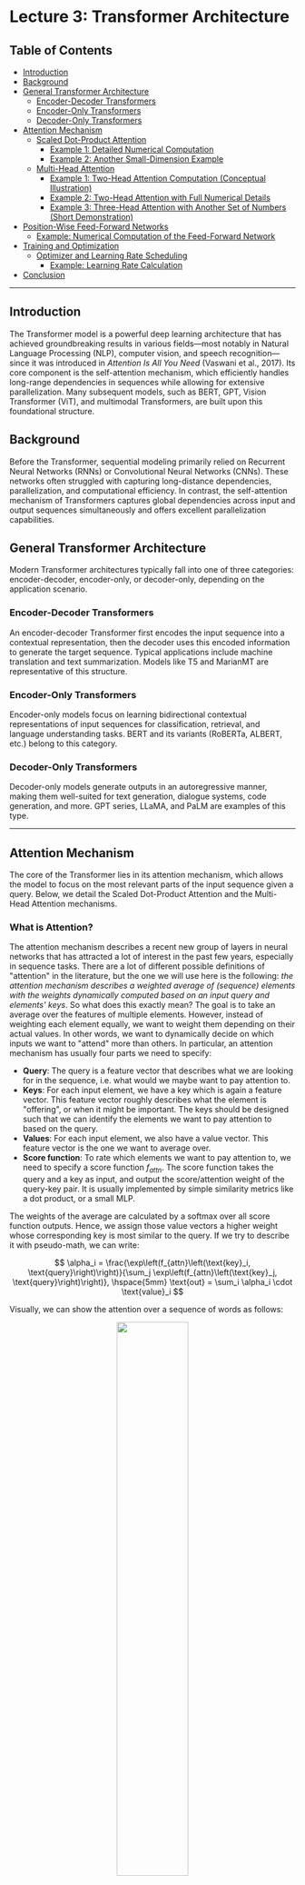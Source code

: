 # Lecture 3: Transformer Architecture

## Table of Contents
- [Introduction](#introduction)
- [Background](#background)
- [General Transformer Architecture](#general-transformer-architecture)
  - [Encoder-Decoder Transformers](#encoder-decoder-transformers)
  - [Encoder-Only Transformers](#encoder-only-transformers)
  - [Decoder-Only Transformers](#decoder-only-transformers)
- [Attention Mechanism](#attention-mechanism)
  - [Scaled Dot-Product Attention](#scaled-dot-product-attention)
    - [Example 1: Detailed Numerical Computation](#example-1-detailed-numerical-computation)
    - [Example 2: Another Small-Dimension Example](#example-2-another-small-dimension-example)
  - [Multi-Head Attention](#multi-head-attention)
    - [Example 1: Two-Head Attention Computation (Conceptual Illustration)](#example-1-two-head-attention-computation-conceptual-illustration)
    - [Example 2: Two-Head Attention with Full Numerical Details](#example-2-two-head-attention-with-full-numerical-details)
    - [Example 3: Three-Head Attention with Another Set of Numbers (Short Demonstration)](#example-3-three-head-attention-with-another-set-of-numbers-short-demonstration)
- [Position-Wise Feed-Forward Networks](#position-wise-feed-forward-networks)
  - [Example: Numerical Computation of the Feed-Forward Network](#example-numerical-computation-of-the-feed-forward-network)
- [Training and Optimization](#training-and-optimization)
  - [Optimizer and Learning Rate Scheduling](#optimizer-and-learning-rate-scheduling)
    - [Example: Learning Rate Calculation](#example-learning-rate-calculation)
- [Conclusion](#conclusion)

---

## Introduction
The Transformer model is a powerful deep learning architecture that has achieved groundbreaking results in various fields—most notably in Natural Language Processing (NLP), computer vision, and speech recognition—since it was introduced in *Attention Is All You Need* (Vaswani et al., 2017). Its core component is the self-attention mechanism, which efficiently handles long-range dependencies in sequences while allowing for extensive parallelization. Many subsequent models, such as BERT, GPT, Vision Transformer (ViT), and multimodal Transformers, are built upon this foundational structure.

## Background
Before the Transformer, sequential modeling primarily relied on Recurrent Neural Networks (RNNs) or Convolutional Neural Networks (CNNs). These networks often struggled with capturing long-distance dependencies, parallelization, and computational efficiency. In contrast, the self-attention mechanism of Transformers captures global dependencies across input and output sequences simultaneously and offers excellent parallelization capabilities.

## General Transformer Architecture
Modern Transformer architectures typically fall into one of three categories: encoder-decoder, encoder-only, or decoder-only, depending on the application scenario.

### Encoder-Decoder Transformers
An encoder-decoder Transformer first encodes the input sequence into a contextual representation, then the decoder uses this encoded information to generate the target sequence. Typical applications include machine translation and text summarization. Models like T5 and MarianMT are representative of this structure.

### Encoder-Only Transformers
Encoder-only models focus on learning bidirectional contextual representations of input sequences for classification, retrieval, and language understanding tasks. BERT and its variants (RoBERTa, ALBERT, etc.) belong to this category.

### Decoder-Only Transformers
Decoder-only models generate outputs in an autoregressive manner, making them well-suited for text generation, dialogue systems, code generation, and more. GPT series, LLaMA, and PaLM are examples of this type.

---

## Attention Mechanism
The core of the Transformer lies in its attention mechanism, which allows the model to focus on the most relevant parts of the input sequence given a query. Below, we detail the Scaled Dot-Product Attention and the Multi-Head Attention mechanisms.

### What is Attention?

The attention mechanism describes a recent new group of layers in neural networks that has attracted a lot of interest in the past few years, especially in sequence tasks. There are a lot of different possible definitions of "attention" in the literature, but the one we will use here is the following: _the attention mechanism describes a weighted average of (sequence) elements with the weights dynamically computed based on an input query and elements' keys_. So what does this exactly mean? The goal is to take an average over the features of multiple elements. However, instead of weighting each element equally, we want to weight them depending on their actual values. In other words, we want to dynamically decide on which inputs we want to "attend" more than others. In particular, an attention mechanism has usually four parts we need to specify:

* **Query**: The query is a feature vector that describes what we are looking for in the sequence, i.e. what would we maybe want to pay attention to.
* **Keys**: For each input element, we have a key which is again a feature vector. This feature vector roughly describes what the element is "offering", or when it might be important. The keys should be designed such that we can identify the elements we want to pay attention to based on the query.
* **Values**: For each input element, we also have a value vector. This feature vector is the one we want to average over.
* **Score function**: To rate which elements we want to pay attention to, we need to specify a score function $f_{attn}$. The score function takes the query and a key as input, and output the score/attention weight of the query-key pair. It is usually implemented by simple similarity metrics like a dot product, or a small MLP.


The weights of the average are calculated by a softmax over all score function outputs. Hence, we assign those value vectors a higher weight whose corresponding key is most similar to the query. If we try to describe it with pseudo-math, we can write: 

$$
\alpha_i = \frac{\exp\left(f_{attn}\left(\text{key}_i, \text{query}\right)\right)}{\sum_j \exp\left(f_{attn}\left(\text{key}_j, \text{query}\right)\right)}, \hspace{5mm} \text{out} = \sum_i \alpha_i \cdot \text{value}_i
$$

Visually, we can show the attention over a sequence of words as follows:

<div style="text-align: center;">
  <img src="./Course/attention_example.svg" width="50%">
  <p style="margin-top: 10px;">Attention Example</p>
</div>

For every word, we have one key and one value vector. The query is compared to all keys with a score function (in this case the dot product) to determine the weights. The softmax is not visualized for simplicity. Finally, the value vectors of all words are averaged using the attention weights.

Most attention mechanisms differ in terms of what queries they use, how the key and value vectors are defined, and what score function is used. The attention applied inside the Transformer architecture is called **self-attention**. In self-attention, each sequence element provides a key, value, and query. For each element, we perform an attention layer where based on its query, we check the similarity of the all sequence elements' keys, and returned a different, averaged value vector for each element. We will now go into a bit more detail by first looking at the specific implementation of the attention mechanism which is in the Transformer case the scaled dot product attention.

### Scaled Dot-Product Attention
Given a query matrix $Q$, key matrix $K$, and value matrix $V$, the attention formula is:

$$
\text{Attention}(Q, K, V) = \text{softmax}\Bigl( \frac{QK^T}{\sqrt{d_k}} \Bigr)V
$$

where $d_k$ is the dimensionality of the key vectors (often the same as the query dimensionality). 
Every row of $Q$ corresponds a token's embedding.

#### Example 1: Detailed Numerical Computation
Suppose we have the following matrices (small dimensions chosen for illustrative purposes):

$$
Q = \begin{bmatrix}
1 & 0 \\
0 & 1 \\
1 & 1
\end{bmatrix}, \quad
K = \begin{bmatrix}
1 & 1 \\
0 & 1 \\
1 & 0
\end{bmatrix}, \quad
V = \begin{bmatrix}
0 & 2 \\
1 & 1 \\
2 & 0
\end{bmatrix}
$$

1. **Compute $QK^T$**  
   According to the example setup:

   $$
   QK^T = \begin{bmatrix}
   1 & 1 & 1 \\
   0 & 1 & 0 \\
   1 & 2 & 1
   \end{bmatrix}
   $$

2. **Scale by $\sqrt{d_k}$**  
   Here, $d_k = 2$. Thus, $\sqrt{2} \approx 1.41$. So,

   $$
   \frac{QK^T}{\sqrt{2}} \approx
   \begin{bmatrix}
   0.71 & 0.71 & 0.71 \\
   0    & 0.71 & 0    \\
   0.71 & 1.41 & 0.71
   \end{bmatrix}
   $$

3. **Apply softmax row-wise**  
   The softmax of a vector $x$ is given by
   $$
   \text{softmax}(x_i) = \frac{e^{x_i}}{\sum_j e^{x_j}}.
   $$
   Let's calculate this row by row:

   - Row 1: $[0.71, 0.71, 0.71]$  
     For each element:
     * Calculate $e^{0.71} \approx 2.034$ for all three numbers
     * Sum of exponentials: $2.034 + 2.034 + 2.034 \approx 6.102$
     * Each softmax value: $\frac{2.034}{6.102} \approx 0.333$
     * Final result: $[0.333, 0.333, 0.333]$

   - Row 2: $[0, 0.71, 0]$  
     * Calculate exponentials:
       * $e^0 = 1$
       * $e^{0.71} \approx 2.034$
       * $e^0 = 1$
     * Sum of exponentials: $1 + 2.034 + 1 \approx 4.034$
     * Softmax values:
       * $\frac{1}{4.034} \approx 0.248$
       * $\frac{2.034}{4.034} \approx 0.504$
       * $\frac{1}{4.034} \approx 0.248$
     * Final result: $[0.248, 0.504, 0.248]$ ≈ $[0.25, 0.50, 0.25]$

   - Row 3: $[0.71, 1.41, 0.71]$  
     * Calculate exponentials:
       * $e^{0.71} \approx 2.034$
       * $e^{1.41} \approx 4.096$
       * $e^{0.71} \approx 2.034$
     * Sum of exponentials: $2.034 + 4.096 + 2.034 \approx 8.164$
     * Softmax values:
       * $\frac{2.034}{8.164} \approx 0.249$
       * $\frac{4.096}{8.164} \approx 0.502$
       * $\frac{2.034}{8.164} \approx 0.249$
     * Final result: $[0.249, 0.502, 0.249]$ ≈ $[0.25, 0.50, 0.25]$

   The final softmax matrix $\alpha$ is:
   $$
   \alpha = \begin{bmatrix}
   0.33 & 0.33 & 0.33 \\
   0.25 & 0.50 & 0.25 \\
   0.25 & 0.50 & 0.25
   \end{bmatrix}
   $$

   Key observations about the softmax results:
   1. All output values are between 0 and 1
   2. Each row sums to 1
   3. Equal input values (Row 1) result in equal output probabilities
   4. Larger input values receive larger output probabilities (middle values in Rows 2 and 3)

   (slight rounding applied).

4. **Multiply by $V$**  

   $$
   \text{Attention}(Q, K, V) = \alpha V.
   $$
   - Row 1 weights $[0.33, 0.33, 0.33]$ on $V$:
     
     $$
     0.33 \times [0,2] + 0.33 \times [1,1] + 0.33 \times [2,0]
     = [0 + 0.33 + 0.66,\; 0.66 + 0.33 + 0]
     \approx [0.99,\; 0.99].
     $$

   - Row 2 weights $[0.25, 0.50, 0.25]$:
     
     $$
     0.25 \times [0,2] + 0.50 \times [1,1] + 0.25 \times [2,0]
     = [0,\;0.5] + [0.5,\;0.5] + [0.5,\;0]
     = [1.0,\;1.0].
     $$

   - Row 3 weights $[0.25, 0.50, 0.25]$:
     
     $$
     0.25 \times [0,2] + 0.50 \times [1,1] + 0.25 \times [2,0]
     = [0,\;0.5] + [0.5,\;0.5] + [0.5,\;0]
     = [1.0,\;1.0].
     $$

   **Final Output**:

   $$
   \begin{bmatrix}
   0.99 & 0.99 \\
   1.00 & 1.00 \\
   1.00 & 1.00
   \end{bmatrix}
   $$

   (rounded values).

---

#### Example 2: Another Small-Dimension Example
Let us consider an even smaller example:

$$
Q = \begin{bmatrix}
1 & 1
\end{bmatrix}, \quad
K = \begin{bmatrix}
1 & 0 \\
0 & 1
\end{bmatrix}, \quad
V = \begin{bmatrix}
2 & 3 \\
4 & 1
\end{bmatrix}.
$$

Here, $Q$ is $1 \times 2$, $K$ is $2 \times 2$, and $V$ is $2 \times 2$.

1. **Compute $QK^T$**  
   Since $K$ is a square matrix, $K^T = K$:

   $$
   QK^T = QK =
   \begin{bmatrix}
   1 & 1
   \end{bmatrix}
   \begin{bmatrix}
   1 & 0 \\
   0 & 1
   \end{bmatrix}
   =
   \begin{bmatrix}
   1 & 1
   \end{bmatrix}.
   $$

2. **Scale by $\sqrt{d_k}$**  
   $d_k = 2$. Thus, $\frac{1}{\sqrt{2}} \approx \frac{1}{1.41} \approx 0.71$. So

   $$
   \frac{[1,\;1]}{1.41} \approx [0.71,\;0.71].
   $$

3. **Softmax**  
   $[0.71, 0.71]$ has equal values, so the softmax is $[0.5, 0.5]$.

4. **Multiply by $V$**  

   $$
   [0.5,\;0.5]
   \begin{bmatrix}
   2 & 3 \\
   4 & 1
   \end{bmatrix}
   =
   0.5 \times [2,3] + 0.5 \times [4,1]
   =
   [1,1.5] + [2,0.5]
   =
   [3,2].
   $$

**Final Output**: $[3,\;2]$.

---

### Multi-Head Attention
Multi-head attention projects $Q, K, V$ into multiple subspaces and performs several parallel scaled dot-product attentions (referred to as "heads"). These are concatenated, then transformed via a final linear projection:

$$
\text{MultiHead}(Q, K, V) = \text{Concat}(\text{head}_1, \ldots, \text{head}_h) W^O,
$$

where each head is computed as:

$$
\text{head}_i = \text{Attention}(Q W_i^Q, K W_i^K, V W_i^V).
$$

Below are multiple examples illustrating how multi-head attention calculations are performed, with increasingly detailed numeric demonstrations.

#### Example 1: Two-Head Attention Computation (Conceptual Illustration)
Let us assume we have a 2-head setup ($h = 2$), each head operating on half the dimension of $Q, K, V$. For instance, if the original dimension is 4, each head dimension could be 2.

- **Step 1**: Linear transformations and splitting  

  $$
  Q W^Q \rightarrow [Q_1,\ Q_2], \quad
  K W^K \rightarrow [K_1,\ K_2], \quad
  V W^V \rightarrow [V_1,\ V_2].
  $$

  Here, $[Q_1,\ Q_2]$ means we split the transformed $Q$ along its last dimension into two sub-matrices (head 1 and head 2).

- **Step 2**: Compute scaled dot-product attention for each head  

  $$
  \text{head}_1 = \text{Attention}(Q_1, K_1, V_1), \quad
  \text{head}_2 = \text{Attention}(Q_2, K_2, V_2).
  $$

  Suppose after computation:

  $$
  \text{head}_1 = \begin{bmatrix}
  h_{11} & h_{12} \\
  h_{21} & h_{22} \\
  h_{31} & h_{32}
  \end{bmatrix}, \quad
  \text{head}_2 = \begin{bmatrix}
  g_{11} & g_{12} \\
  g_{21} & g_{22} \\
  g_{31} & g_{32}
  \end{bmatrix}.
  $$

- **Step 3**: Concatenate and apply final linear transform  
  Concatenating the heads yields a $3 \times 4$ matrix (if each head is $3 \times 2$):

  $$
  \text{Concat}(\text{head}_1, \text{head}_2) =
  \begin{bmatrix}
  h_{11} & h_{12} & g_{11} & g_{12} \\
  h_{21} & h_{22} & g_{21} & g_{22} \\
  h_{31} & h_{32} & g_{31} & g_{32}
  \end{bmatrix}.
  $$

  We then multiply by $W^O$ (e.g., a $4 \times 4$ matrix) to get the final multi-head attention output.

> *Note*: Actual numeric computation requires specifying all projection matrices $W_i^Q, W_i^K, W_i^V, W^O$ and the input $Q, K, V$. Below, we provide more concrete numeric examples.

---

#### Example 2: Two-Head Attention with Full Numerical Details
In this example, we will provide explicit numbers for a 2-head setup. We will assume each of $Q, K, V$ has shape $(3,4)$: there are 3 “tokens” (or time steps), each with a hidden size of 4. We split that hidden size into 2 heads, each with size 2.

**Step 0: Define inputs and parameters**  
Let

$$
Q = \begin{bmatrix}
1 & 2 & 1 & 0\\
0 & 1 & 1 & 1\\
1 & 0 & 2 & 1
\end{bmatrix},\quad
K = \begin{bmatrix}
1 & 1 & 0 & 2\\
2 & 1 & 1 & 0\\
0 & 1 & 1 & 1
\end{bmatrix},\quad
V = \begin{bmatrix}
1 & 1 & 0 & 0\\
0 & 2 & 1 & 1\\
1 & 1 & 2 & 2
\end{bmatrix}.
$$

We also define the projection matrices for the two heads. For simplicity, we assume each projection matrix has shape $(4,2)$ (since we project dimension 4 down to dimension 2), and $W^O$ will have shape $(4,4)$ to map the concatenated result $(3,4)$ back to $(3,4)$.

Let’s define:

$$
W^Q_1 = \begin{bmatrix}
1 & 0\\
0 & 1\\
1 & 0\\
0 & 1
\end{bmatrix}, \quad
W^K_1 = \begin{bmatrix}
1 & 0\\
0 & 1\\
0 & 1\\
1 & 0
\end{bmatrix}, \quad
W^V_1 = \begin{bmatrix}
1 & 0\\
0 & 1\\
1 & 0\\
0 & 1
\end{bmatrix},
$$

$$
W^Q_2 = \begin{bmatrix}
0 & 1\\
1 & 0\\
1 & 1\\
0 & 0
\end{bmatrix}, \quad
W^K_2 = \begin{bmatrix}
0 & 1\\
1 & 0\\
1 & 0\\
1 & 1
\end{bmatrix}, \quad
W^V_2 = \begin{bmatrix}
0 & 1\\
1 & 1\\
0 & 1\\
1 & 0
\end{bmatrix}.
$$

And let:

$$
W^O = \begin{bmatrix}
1 & 0 & 0 & 1\\
0 & 1 & 1 & 0\\
1 & 0 & 1 & 0\\
0 & 1 & 0 & 1
\end{bmatrix}.
$$

We will go step by step.

---

**Step 1: Compute $Q_1, K_1, V_1$ for Head 1**  

$$
Q_1 = Q \times W^Q_1,\quad
K_1 = K \times W^K_1,\quad
V_1 = V \times W^V_1.
$$

- $Q_1 = Q W^Q_1$.  
  Each row of $Q$ is multiplied by $W^Q_1$:

  $$
  Q = \begin{bmatrix}
  1 & 2 & 1 & 0\\
  0 & 1 & 1 & 1\\
  1 & 0 & 2 & 1
  \end{bmatrix},
  \quad
  W^Q_1 = \begin{bmatrix}
  1 & 0\\
  0 & 1\\
  1 & 0\\
  0 & 1
  \end{bmatrix}.
  $$

  - Row 1 of $Q$: $[1,2,1,0]$

    $$
    [1,2,1,0]
    \begin{bmatrix}
    1 & 0\\
    0 & 1\\
    1 & 0\\
    0 & 1
    \end{bmatrix}
    =
    [1*1 + 2*0 + 1*1 + 0*0,\; 1*0 + 2*1 + 1*0 + 0*1]
    =
    [1+0+1,\;0+2+0] = [2,\;2].
    $$

  - Row 2: $[0,1,1,1]$

    $$
    [0,1,1,1]
    \begin{bmatrix}
    1 & 0\\
    0 & 1\\
    1 & 0\\
    0 & 1
    \end{bmatrix}
    =
    [0+0+1,\;0+1+1] = [1,\;2].
    $$

  - Row 3: $[1,0,2,1]$

    $$
    [1,0,2,1]
    \begin{bmatrix}
    1 & 0\\
    0 & 1\\
    1 & 0\\
    0 & 1
    \end{bmatrix}
    =
    [1+0+2,\;0+0+1] = [3,\;1].
    $$

  Thus,

  $$
  Q_1 = \begin{bmatrix}
  2 & 2\\
  1 & 2\\
  3 & 1
  \end{bmatrix}.
  $$

- $K_1 = K W^K_1$.  

  $$
  K = \begin{bmatrix}
  1 & 1 & 0 & 2\\
  2 & 1 & 1 & 0\\
  0 & 1 & 1 & 1
  \end{bmatrix},\quad
  W^K_1 = \begin{bmatrix}
  1 & 0\\
  0 & 1\\
  0 & 1\\
  1 & 0
  \end{bmatrix}.
  $$

  - Row 1: $[1,1,0,2]$

    $$
    [1,1,0,2]
    \times
    \begin{bmatrix}
    1 & 0\\
    0 & 1\\
    0 & 1\\
    1 & 0
    \end{bmatrix}
    =
    [1*1 +1*0+0*0+2*1,\;1*0+1*1+0*1+2*0]
    =
    [1 + 2,\;1]
    =
    [3,\;1].
    $$

  - Row 2: $[2,1,1,0]$

    $$
    [2,1,1,0]
    \times
    \begin{bmatrix}
    1 & 0\\
    0 & 1\\
    0 & 1\\
    1 & 0
    \end{bmatrix}
    =
    [2*1 +1*0+1*0+0*1,\;2*0+1*1+1*1+0*0]
    =
    [2,\;2].
    $$

  - Row 3: $[0,1,1,1]$

    $$
    [0,1,1,1]
    \times
    \begin{bmatrix}
    1 & 0\\
    0 & 1\\
    0 & 1\\
    1 & 0
    \end{bmatrix}
    =
    [0+0+0+1,\;0+1+1+0]
    =
    [1,\;2].
    $$

  So,

  $$
  K_1 = \begin{bmatrix}
  3 & 1\\
  2 & 2\\
  1 & 2
  \end{bmatrix}.
  $$

- $V_1 = V W^V_1$.  

  $$
  V = \begin{bmatrix}
  1 & 1 & 0 & 0\\
  0 & 2 & 1 & 1\\
  1 & 1 & 2 & 2
  \end{bmatrix},\quad
  W^V_1 = \begin{bmatrix}
  1 & 0\\
  0 & 1\\
  1 & 0\\
  0 & 1
  \end{bmatrix}.
  $$

  - Row 1: $[1,1,0,0]$

    $$
    [1,1,0,0] \times
    \begin{bmatrix}
    1 & 0\\
    0 & 1\\
    1 & 0\\
    0 & 1
    \end{bmatrix}
    =
    [1+0,\;0+1] = [1,\;1].
    $$

  - Row 2: $[0,2,1,1]$

    $$
    [0,2,1,1]
    \times
    \begin{bmatrix}
    1 & 0\\
    0 & 1\\
    1 & 0\\
    0 & 1
    \end{bmatrix}
    =
    [0+0+1,\;0+2+1]
    =
    [1,\;3].
    $$

  - Row 3: $[1,1,2,2]$

    $$
    [1,1,2,2]
    \times
    \begin{bmatrix}
    1 & 0\\
    0 & 1\\
    1 & 0\\
    0 & 1
    \end{bmatrix}
    =
    [1+0+2,\;0+1+2] = [3,\;3].
    $$

  Therefore,

  $$
  V_1 = \begin{bmatrix}
  1 & 1\\
  1 & 3\\
  3 & 3
  \end{bmatrix}.
  $$

---

**Step 2: Compute $Q_2, K_2, V_2$ for Head 2**  

$$
Q_2 = Q \times W^Q_2,\quad
K_2 = K \times W^K_2,\quad
V_2 = V \times W^V_2.
$$

- $Q_2 = Q W^Q_2$:

  $$
  W^Q_2 = \begin{bmatrix}
  0 & 1\\
  1 & 0\\
  1 & 1\\
  0 & 0
  \end{bmatrix}.
  $$

  - Row 1 $[1,2,1,0]$:

    $$
    [1,2,1,0]
    \times
    \begin{bmatrix}
    0 & 1\\
    1 & 0\\
    1 & 1\\
    0 & 0
    \end{bmatrix}
    =
    [1*0+2*1+1*1+0*0,\; 1*1+2*0+1*1+0*0]
    =
    [2+1,\;1+1] = [3,\;2].
    $$

  - Row 2 $[0,1,1,1]$:

    $$
    [0,1,1,1]
    \times
    \begin{bmatrix}
    0 & 1\\
    1 & 0\\
    1 & 1\\
    0 & 0
    \end{bmatrix}
    =
    [0+1+1,\;0+0+1] = [2,\;1].
    $$

  - Row 3 $[1,0,2,1]$:

    $$
    [1,0,2,1]
    \times
    \begin{bmatrix}
    0 & 1\\
    1 & 0\\
    1 & 1\\
    0 & 0
    \end{bmatrix}
    =
    [1*0+0*1+2*1+1*0,\;1*1+0*0+2*1+1*0]
    =
    [2,\;1+2] = [2,\;3].
    $$

  Hence,

  $$
  Q_2 = \begin{bmatrix}
  3 & 2\\
  2 & 1\\
  2 & 3
  \end{bmatrix}.
  $$

- $K_2 = K W^K_2$:

  $$
  W^K_2 = \begin{bmatrix}
  0 & 1\\
  1 & 0\\
  1 & 0\\
  1 & 1
  \end{bmatrix}.
  $$

  - Row 1 $[1,1,0,2]$:

    $$
    [1,1,0,2] \times
    \begin{bmatrix}
    0 & 1\\
    1 & 0\\
    1 & 0\\
    1 & 1
    \end{bmatrix}
    =
    [1*0+1*1+0*1+2*1,\; 1*1+1*0+0*0+2*1]
    =
    [1+2,\;1+2] = [3,\;3].
    $$

  - Row 2 $[2,1,1,0]$:

    $$
    [2,1,1,0] \times
    \begin{bmatrix}
    0 & 1\\
    1 & 0\\
    1 & 0\\
    1 & 1
    \end{bmatrix}
    =
    [2*0+1*1+1*1+0*1,\;2*1+1*0+1*0+0*1]
    =
    [1+1,\;2] = [2,\;2].
    $$

  - Row 3 $[0,1,1,1]$:

    $$
    [0,1,1,1] \times
    \begin{bmatrix}
    0 & 1\\
    1 & 0\\
    1 & 0\\
    1 & 1
    \end{bmatrix}
    =
    [0+1+1+1,\;0+0+0+1] = [3,\;1].
    $$

  So,

  $$
  K_2 = \begin{bmatrix}
  3 & 3\\
  2 & 2\\
  3 & 1
  \end{bmatrix}.
  $$

- $V_2 = V W^V_2$:

  $$
  W^V_2 = \begin{bmatrix}
  0 & 1\\
  1 & 1\\
  0 & 1\\
  1 & 0
  \end{bmatrix}.
  $$

  - Row 1 $[1,1,0,0]$:

    $$
    [1,1,0,0] \times
    \begin{bmatrix}
    0 & 1\\
    1 & 1\\
    0 & 1\\
    1 & 0
    \end{bmatrix}
    =
    [1*0+1*1+0*0+0*1,\;1*1+1*1+0*1+0*0]
    =
    [1,\;2].
    $$

  - Row 2 $[0,2,1,1]$:

    $$
    [0,2,1,1] \times
    \begin{bmatrix}
    0 & 1\\
    1 & 1\\
    0 & 1\\
    1 & 0
    \end{bmatrix}
    =
    [0+2*1+1*0+1*1,\;0+2*1+1*1+1*0]
    =
    [2+1,\;2+1]
    =
    [3,\;3].
    $$

  - Row 3 $[1,1,2,2]$:

    $$
    [1,1,2,2] \times
    \begin{bmatrix}
    0 & 1\\
    1 & 1\\
    0 & 1\\
    1 & 0
    \end{bmatrix}
    =
    [1*0+1*1+2*0+2*1,\;1*1+1*1+2*1+2*0]
    =
    [1+2,\;1+1+2]
    =
    [3,\;4].
    $$

  Thus,

  $$
  V_2 = \begin{bmatrix}
  1 & 2\\
  3 & 3\\
  3 & 4
  \end{bmatrix}.
  $$

---

**Step 3: Compute each head’s Scaled Dot-Product Attention**  

We now have for head 1:

$$
Q_1 = \begin{bmatrix}2 & 2\\1 & 2\\3 & 1\end{bmatrix},\;
K_1 = \begin{bmatrix}3 & 1\\2 & 2\\1 & 2\end{bmatrix},\;
V_1 = \begin{bmatrix}1 & 1\\1 & 3\\3 & 3\end{bmatrix}.
$$

Similarly for head 2:

$$
Q_2 = \begin{bmatrix}3 & 2\\2 & 1\\2 & 3\end{bmatrix},\;
K_2 = \begin{bmatrix}3 & 3\\2 & 2\\3 & 1\end{bmatrix},\;
V_2 = \begin{bmatrix}1 & 2\\3 & 3\\3 & 4\end{bmatrix}.
$$

Assume each key vector dimension is $d_k = 2$. Hence the scale is $\frac{1}{\sqrt{2}} \approx 0.707$.

- **Head 1**:  
  1. $Q_1 K_1^T$.  

     $K_1^T$ is

     $$
     \begin{bmatrix}
     3 & 2 & 1\\
     1 & 2 & 2
     \end{bmatrix}.
     $$

     $$
     Q_1 K_1^T =
     \begin{bmatrix}
     2 & 2\\
     1 & 2\\
     3 & 1
     \end{bmatrix}
     \times
     \begin{bmatrix}
     3 & 2 & 1\\
     1 & 2 & 2
     \end{bmatrix}
     =
     \begin{bmatrix}
     (2*3 + 2*1) & (2*2 + 2*2) & (2*1 + 2*2) \\
     (1*3 + 2*1) & (1*2 + 2*2) & (1*1 + 2*2) \\
     (3*3 + 1*1) & (3*2 + 1*2) & (3*1 + 1*2)
     \end{bmatrix}.
     $$

     Concretely:
     - Row 1 = $[6+2,\;4+4,\;2+4] = [8,\;8,\;6]$
     - Row 2 = $[3+2,\;2+4,\;1+4] = [5,\;6,\;5]$
     - Row 3 = $[9+1,\;6+2,\;3+2] = [10,\;8,\;5]$

     So,

     $$
     Q_1 K_1^T = \begin{bmatrix}
     8 & 8 & 6\\
     5 & 6 & 5\\
     10 & 8 & 5
     \end{bmatrix}.
     $$

  2. Scale: $\frac{Q_1 K_1^T}{\sqrt{2}}$. Numerically multiply each element by $\approx 0.707$.  

     $$
     \approx
     \begin{bmatrix}
     5.66 & 5.66 & 4.24\\
     3.54 & 4.24 & 3.54\\
     7.07 & 5.66 & 3.54
     \end{bmatrix}.
     $$

  3. Apply softmax row-wise.  
     
     Let’s provide approximate results (after exponentiation and normalization):

     $$
     \alpha_1 \approx
     \begin{bmatrix}
     0.43 & 0.43 & 0.14\\
     0.30 & 0.41 & 0.30\\
     0.67 & 0.24 & 0.09
     \end{bmatrix}.
     $$

  4. Multiply by $V_1$:

     $$
     \text{head}_1 = \alpha_1 \times V_1.
     $$

     Where

     $$
     V_1 = \begin{bmatrix}
     1 & 1\\
     1 & 3\\
     3 & 3
     \end{bmatrix}.
     $$

     - Row 1 of $\alpha_1$: $[0.43, 0.43, 0.14]$

       $$
       = 0.43 \times [1,1] + 0.43 \times [1,3] + 0.14 \times [3,3].
       $$
       Approximating:
       $$
       = [0.43+0.43+0.42,\; 0.43+1.29+0.42]
       = [1.28,\;2.14].
       $$

     - Similarly for rows 2 and 3. Suppose final approximate:

       $$
       \text{head}_1 \approx
       \begin{bmatrix}
       1.28 & 2.14\\
       1.05 & 2.25\\
       1.78 & 2.70
       \end{bmatrix}.
       $$

- **Head 2**:  
  1. $Q_2 K_2^T$.  

     $$
     Q_2 = \begin{bmatrix}
     3 & 2\\
     2 & 1\\
     2 & 3
     \end{bmatrix},\quad
     K_2 = \begin{bmatrix}
     3 & 3\\
     2 & 2\\
     3 & 1
     \end{bmatrix}.
     $$

     Then

     $$
     K_2^T = \begin{bmatrix}
     3 & 2 & 3\\
     3 & 2 & 1
     \end{bmatrix}.
     $$

     Multiply to get $(3 \times 2) \times (2 \times 3) = 3 \times 3$:

     $$
     Q_2 K_2^T = \begin{bmatrix}
     (3*3 +2*3) & (3*2 +2*2) & (3*3+2*1)\\
     (2*3 +1*3) & (2*2 +1*2) & (2*3 +1*1)\\
     (2*3 +3*3) & (2*2 +3*2) & (2*3 +3*1)
     \end{bmatrix}
     =
     \begin{bmatrix}
     9+6 & 6+4 & 9+2\\
     6+3 & 4+2 & 6+1\\
     6+9 & 4+6 & 6+3
     \end{bmatrix}
     =
     \begin{bmatrix}
     15 & 10 & 11\\
     9  & 6  & 7\\
     15 & 10 & 9
     \end{bmatrix}.
     $$

  2. Scale: multiply by $1/\sqrt{2} \approx 0.707$:

     $$
     \approx
     \begin{bmatrix}
     10.61 & 7.07 & 7.78\\
     6.36 & 4.24 & 4.95\\
     10.61 & 7.07 & 6.36
     \end{bmatrix}.
     $$

  3. Softmax row-wise (again, approximate):

     $$
     \alpha_2 \approx
     \begin{bmatrix}
     0.46 & 0.24 & 0.30\\
     0.43 & 0.26 & 0.31\\
     0.45 & 0.30 & 0.25
     \end{bmatrix}.
     $$

  4. Multiply by $V_2$:

     $$
     V_2 = \begin{bmatrix}
     1 & 2\\
     3 & 3\\
     3 & 4
     \end{bmatrix}.
     $$

     For row 1 of $\alpha_2$: $[0.46, 0.24, 0.30]$:

     $$
     = 0.46\times[1,2] + 0.24\times[3,3] + 0.30\times[3,4].
     $$
     $$
     \approx [0.46+0.72+0.90,\;0.92+0.72+1.20]
     = [2.08,\;2.84].
     $$

     Similarly compute for rows 2 and 3. Suppose we get:

     $$
     \text{head}_2 \approx
     \begin{bmatrix}
     2.08 & 2.84\\
     1.73 & 2.30\\
     2.40 & 3.10
     \end{bmatrix}.
     $$

---

**Step 4: Concatenate and apply $W^O$**  
We now concatenate $\text{head}_1$ and $\text{head}_2$ horizontally to form a $(3 \times 4)$ matrix:

$$
\text{Concat}(\text{head}_1, \text{head}_2) =
\begin{bmatrix}
1.28 & 2.14 & 2.08 & 2.84 \\
1.05 & 2.25 & 1.73 & 2.30 \\
1.78 & 2.70 & 2.40 & 3.10
\end{bmatrix}.
$$

Finally, multiply by $W^O$ $(4 \times 4)$:

$$
\text{Output} = (\text{Concat}(\text{head}_1, \text{head}_2)) \times W^O.
$$

Where

$$
W^O = \begin{bmatrix}
1 & 0 & 0 & 1\\
0 & 1 & 1 & 0\\
1 & 0 & 1 & 0\\
0 & 1 & 0 & 1
\end{bmatrix}.
$$

We can do a row-by-row multiplication to get the final multi-head attention output (details omitted for brevity).

---

#### Example 3: Three-Head Attention with Another Set of Numbers (Short Demonstration)
For completeness, suppose we wanted $h=3$ heads, each of dimension $\frac{d_{\text{model}}}{3}$. The steps are exactly the same:

1. Project $Q, K, V$ into three subspaces via $W^Q_i, W^K_i, W^V_i$.
2. Perform scaled dot-product attention for each head:  
   $\text{head}_i = \text{Attention}(Q_i, K_i, V_i)$.
3. Concatenate all heads: $\text{Concat}(\text{head}_1, \text{head}_2, \text{head}_3)$.
4. Multiply by $W^O$.

Each numeric calculation is analogous to the 2-head case—just with different shapes (e.g., each head might have dimension 4/3 if the original dimension is 4, which typically would be handled with rounding or a slightly different total dimension). The procedure remains identical in principle.

---

## Position-Wise Feed-Forward Networks
Each layer in a Transformer includes a position-wise feed-forward network (FFN) that applies a linear transformation and activation to each position independently:

$$
\text{FFN}(x) = \max(0,\; xW_1 + b_1)\, W_2 + b_2,
$$

where $\max(0, \cdot)$ is the ReLU activation function.

### Example: Numerical Computation of the Feed-Forward Network
Let

$$
x = \begin{bmatrix}
1 & 0 \\
0 & 1 \\
1 & 1
\end{bmatrix},\quad
W_1 = \begin{bmatrix}
1 & 1 \\
0 & 1
\end{bmatrix},\quad
b_1 = \begin{bmatrix}
0 & 1
\end{bmatrix},\quad
W_2 = \begin{bmatrix}
1 & 0 \\
2 & 1
\end{bmatrix},\quad
b_2 = \begin{bmatrix}
1 & -1
\end{bmatrix}.
$$

1. **Compute $xW_1 + b_1$**  
   - Row 1: $[1, 0]$

     $$
     [1, 0]
     \begin{bmatrix} 1 & 1 \\ 0 & 1 \end{bmatrix}
     = [1, 1],
     $$

     then add $[0, 1]$ to get $[1, 2]$.

   - Row 2: $[0, 1]$

     $$
     [0,1]\times
     \begin{bmatrix}1 & 1\\0 & 1\end{bmatrix}
     = [0, 1],
     $$

     plus $[0, 1]$ = $[0, 2]$.

   - Row 3: $[1,1]$

     $$
     [1,1]\times
     \begin{bmatrix}1 & 1\\0 & 1\end{bmatrix}
     = [1, 2],
     $$

     plus $[0, 1]$ = $[1, 3]$.

   So

   $$
   X_1 =
   \begin{bmatrix}
   1 & 2\\
   0 & 2\\
   1 & 3
   \end{bmatrix}.
   $$

2. **ReLU activation**  
   $\max(0, X_1)$ leaves nonnegative elements unchanged. All entries are already $\ge0$, so

   $$
   \text{ReLU}(X_1) = X_1.
   $$

3. **Multiply by $W_2$ and add $b_2$**  

   $$
   W_2 =
   \begin{bmatrix}
   1 & 0\\
   2 & 1
   \end{bmatrix},\quad
   b_2 = [1, -1].
   $$
   
   $$
   X_2 = X_1 W_2.
   $$

   - Row 1 of $X_1$: $[1,2]$

     $$
     [1,2]
     \begin{bmatrix}
     1\\2
     \end{bmatrix}
     = 1*1 +2*2=5, \quad
     [1,2]
     \begin{bmatrix}
     0\\1
     \end{bmatrix}
     = 0 +2=2.
     $$
     So $[5,2]$.

   - Row 2: $[0,2]$

     $$
     [0,2]
     \begin{bmatrix}1\\2\end{bmatrix}=4,\quad
     [0,2]
     \begin{bmatrix}0\\1\end{bmatrix}=2.
     $$

   - Row 3: $[1,3]$

     $$
     [1,3]\begin{bmatrix}1\\2\end{bmatrix}=1+6=7,\quad
     [1,3]\begin{bmatrix}0\\1\end{bmatrix}=0+3=3.
     $$

   Thus

   $$
   X_2 = \begin{bmatrix}
   5 & 2\\
   4 & 2\\
   7 & 3
   \end{bmatrix}.
   $$

   Add $b_2=[1,-1]$:

   $$
   X_2 + b_2 =
   \begin{bmatrix}
   6 & 1\\
   5 & 1\\
   8 & 2
   \end{bmatrix}.
   $$

**Final Output**:

$$
\begin{bmatrix}
6 & 1\\
5 & 1\\
8 & 2
\end{bmatrix}.
$$

---

## Training and Optimization

### Optimizer and Learning Rate Scheduling
Transformers commonly use Adam or AdamW, combined with a piecewise learning rate scheduling strategy:

$$
l_{\text{rate}} = d_{\text{model}}^{-0.5}
\cdot
\min\bigl(\text{step}_\text{num}^{-0.5},\;
\text{step}_\text{num}\times \text{warmup}_\text{steps}^{-1.5}\bigr),
$$

where:
- $d_{\text{model}}$ is the hidden dimension.
- $\text{step}_\text{num}$ is the current training step.
- $\text{warmup}_\text{steps}$ is the number of warmup steps.

---

## Conclusion
The Transformer architecture has become a foundational model in modern deep learning, showing remarkable performance in NLP, computer vision, and multimodal applications. Its ability to capture long-range dependencies, combined with high parallelizability and scalability, has inspired a diverse range of research directions and practical systems. Ongoing work continues to explore ways to improve Transformer efficiency, adapt it to new scenarios, and enhance model interpretability.

---